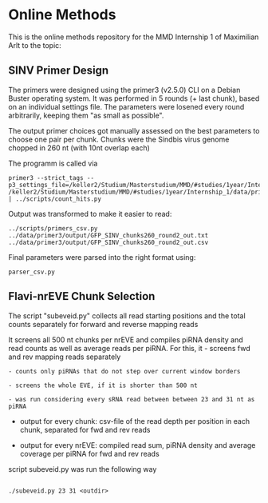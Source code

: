 # Online Methods

This is the online methods repository for the MMD Internship 1 of Maximilian Arlt to the topic:

## SINV Primer Design
The primers were designed using the primer3 (v2.5.0) CLI on a Debian Buster operating system. It was performed in 5 rounds (+ last chunk), based on an individual settings file. The parameters were losened every round arbitrarily, keeping them "as small as possible".

The output primer choices got manually assessed on the best parameters to choose one pair per chunk. Chunks were the Sindbis virus genome chopped in 260 nt (with 10nt overlap each)

The programm is called via 

```
primer3 --strict_tags --p3_settings_file=/keller2/Studium/Masterstudium/MMD/#studies/1year/Internship_1/data/primer3/settings/primer3_settings_round2.txt /keller2/Studium/Masterstudium/MMD/#studies/1year/Internship_1/data/primer3/input/GFP_SINV_chunks260_round2.fasta | ../scripts/count_hits.py
```

Output was transformed to make it easier to read:

```
../scripts/primers_csv.py ../data/primer3/output/GFP_SINV_chunks260_round2_out.txt ../data/primer3/output/GFP_SINV_chunks260_round2_out.csv
```

Final parameters were parsed into the right format using:

```
parser_csv.py 
```

## Flavi-nrEVE Chunk Selection
The script "subeveid.py" collects all read starting positions and the total counts separately for forward and reverse mapping reads

It screens all 500 nt chunks per nrEVE and compiles piRNA density and read counts as well as average reads per piRNA.
For this, it
    - screens fwd and rev mapping reads separately

    - counts only piRNAs that do not step over current window borders

    - screens the whole EVE, if it is shorter than 500 nt
    
    - was run considering every sRNA read between between 23 and 31 nt as piRNA

- output for every chunk: csv-file of the read depth per position in each chunk, separated for fwd and rev reads

- output for every nrEVE: compiled read sum, piRNA density and average coverage per piRNA for fwd and rev reads


script subeveid.py was run the following way

```

./subeveid.py 23 31 <outdir>

```
